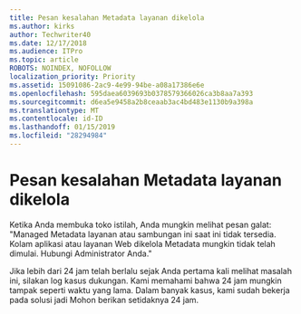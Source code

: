 ```yaml
---
title: Pesan kesalahan Metadata layanan dikelola
ms.author: kirks
author: Techwriter40
ms.date: 12/17/2018
ms.audience: ITPro
ms.topic: article
ROBOTS: NOINDEX, NOFOLLOW
localization_priority: Priority
ms.assetid: 15091086-2ac9-4e99-94be-a08a17386e6e
ms.openlocfilehash: 595daea6039693b0378579366026ca3b8aa7a393
ms.sourcegitcommit: d6ea5e9458a2b8ceaab3ac4bd483e1130b9a398a
ms.translationtype: MT
ms.contentlocale: id-ID
ms.lasthandoff: 01/15/2019
ms.locfileid: "28294984"
---
```

# <a name="managed-metadata-service-error-message"></a>Pesan kesalahan Metadata layanan dikelola

Ketika Anda membuka toko istilah, Anda mungkin melihat pesan galat: "Managed Metadata layanan atau sambungan ini saat ini tidak tersedia. Kolam aplikasi atau layanan Web dikelola Metadata mungkin tidak telah dimulai. Hubungi Administrator Anda."
  
Jika lebih dari 24 jam telah berlalu sejak Anda pertama kali melihat masalah ini, silakan log kasus dukungan. Kami memahami bahwa 24 jam mungkin tampak seperti waktu yang lama. Dalam banyak kasus, kami sudah bekerja pada solusi jadi Mohon berikan setidaknya 24 jam.
  

